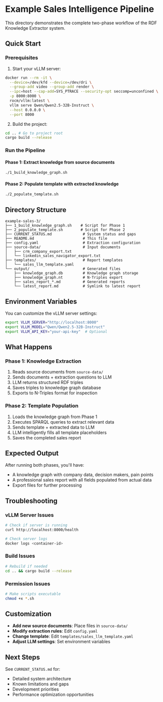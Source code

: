 # Example Sales Intelligence Pipeline

This directory demonstrates the complete two-phase workflow of the RDF Knowledge Extractor system.

## Quick Start

### Prerequisites
1. Start your vLLM server:
```bash
docker run --rm -it \
  --device=/dev/kfd --device=/dev/dri \
  --group-add video --group-add render \
  --ipc=host --cap-add=SYS_PTRACE --security-opt seccomp=unconfined \
  -p 8000:8000 \
  rocm/vllm:latest \
  vllm serve Qwen/Qwen2.5-32B-Instruct \
  --host 0.0.0.0 \
  --port 8000
```

2. Build the project:
```bash
cd .. # Go to project root
cargo build --release
```

### Run the Pipeline

#### Phase 1: Extract knowledge from source documents
```bash
./1_build_knowledge_graph.sh
```

#### Phase 2: Populate template with extracted knowledge
```bash
./2_populate_template.sh
```

## Directory Structure

```
example-sales-3/
├── 1_build_knowledge_graph.sh    # Script for Phase 1
├── 2_populate_template.sh        # Script for Phase 2
├── CURRENT_STATUS.md              # System status and gaps
├── README.md                      # This file
├── config.yaml                    # Extraction configuration
├── source-data/                   # Input documents
│   ├── crm_company_export.txt
│   └── linkedin_sales_navigator_export.txt
├── templates/                     # Report templates
│   └── sales_llm_template.yaml
└── output/                        # Generated files
    ├── knowledge_graph.db         # Knowledge graph storage
    ├── knowledge_graph.nt         # N-Triples export
    ├── sales_report_*.md          # Generated reports
    └── latest_report.md           # Symlink to latest report
```

## Environment Variables

You can customize the vLLM server settings:

```bash
export VLLM_SERVER="http://localhost:8000"
export VLLM_MODEL="Qwen/Qwen2.5-32B-Instruct"
export VLLM_API_KEY="your-api-key"  # Optional
```

## What Happens

### Phase 1: Knowledge Extraction
1. Reads source documents from `source-data/`
2. Sends documents + extraction questions to LLM
3. LLM returns structured RDF triples
4. Saves triples to knowledge graph database
5. Exports to N-Triples format for inspection

### Phase 2: Template Population
1. Loads the knowledge graph from Phase 1
2. Executes SPARQL queries to extract relevant data
3. Sends template + extracted data to LLM
4. LLM intelligently fills all template placeholders
5. Saves the completed sales report

## Expected Output

After running both phases, you'll have:
- A knowledge graph with company data, decision makers, pain points
- A professional sales report with all fields populated from actual data
- Export files for further processing

## Troubleshooting

### vLLM Server Issues
```bash
# Check if server is running
curl http://localhost:8000/health

# Check server logs
docker logs <container-id>
```

### Build Issues
```bash
# Rebuild if needed
cd .. && cargo build --release
```

### Permission Issues
```bash
# Make scripts executable
chmod +x *.sh
```

## Customization

- **Add new source documents**: Place files in `source-data/`
- **Modify extraction rules**: Edit `config.yaml`
- **Change template**: Edit `templates/sales_llm_template.yaml`
- **Adjust LLM settings**: Set environment variables

## Next Steps

See `CURRENT_STATUS.md` for:
- Detailed system architecture
- Known limitations and gaps
- Development priorities
- Performance optimization opportunities